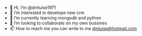 - 👋 Hi, I’m @dmluise1971
- 👀 I’m interested in develope new crm
- 🌱 I’m currently learning mongodb and python
- 💞️ I’m looking to collaborate on my own bussines
- 📫 How to reach me you can write to me dmluise@hotmail.com

<!---
dmluise1971/dmluise1971 is a ✨ special ✨ repository because its `README.md` (this file) appears on your GitHub profile.
You can click the Preview link to take a look at your changes.
--->
